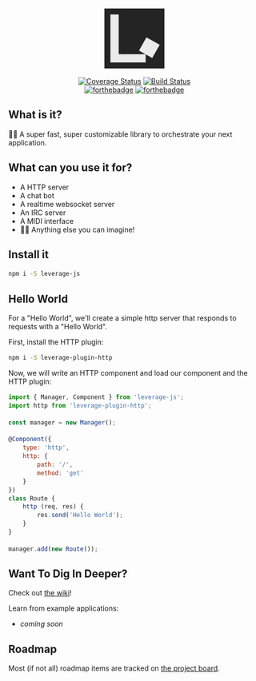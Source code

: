 <br>

<p align="center">
    <img src=".md-assets/logo.png" width="120" height="120" alt="Leverage Logo">
</p>

<p align="center">
  <a href="https://coveralls.io/github/jakehamilton/leverage?branch=next"><img src="https://coveralls.io/repos/github/jakehamilton/leverage/badge.svg?branch=next" alt="Coverage Status"></a>
  <a href="https://travis-ci.org/jakehamilton/leverage"><img src="https://travis-ci.org/jakehamilton/leverage.svg?branch=next" alt="Build Status"></a>
  <br>
  <a href="http://forthebadge.com"><img src="http://forthebadge.com/images/badges/makes-people-smile.svg" alt="forthebadge"></a>
  <a href="http://forthebadge.com"><img src="http://forthebadge.com/images/badges/built-with-love.svg" alt="forthebadge"></a>
</p>

What is it?
-----------

👩‍💻 A super fast, super customizable library to orchestrate your next application.

What can you use it for?
------------------------

+ A HTTP server
+ A chat bot
+ A realtime websocket server
+ An IRC server
+ A MIDI interface
+ 👩💭 Anything else you can imagine!

Install it
----------

```bash
npm i -S leverage-js
```

Hello World
-----------

For a "Hello World", we'll create a simple http server that responds to requests with a "Hello World".

First, install the HTTP plugin:

```bash
npm i -S leverage-plugin-http
```

Now, we will write an HTTP component and load our component and the HTTP plugin:

```js
import { Manager, Component } from 'leverage-js';
import http from 'leverage-plugin-http';

const manager = new Manager();

@Component({
    type: 'http',
    http: {
        path: '/',
        method: 'get'
    }
})
class Route {
    http (req, res) {
        res.send('Hello World');
    }
}

manager.add(new Route());
```

Want To Dig In Deeper?
----------------------

Check out [the wiki](https://github.com/jakehamilton/leverage/wiki)!

Learn from example applications:

+ *coming soon*

Roadmap
-------

Most (if not all) roadmap items are tracked on [the project board](https://github.com/jakehamilton/leverage/projects/2).
